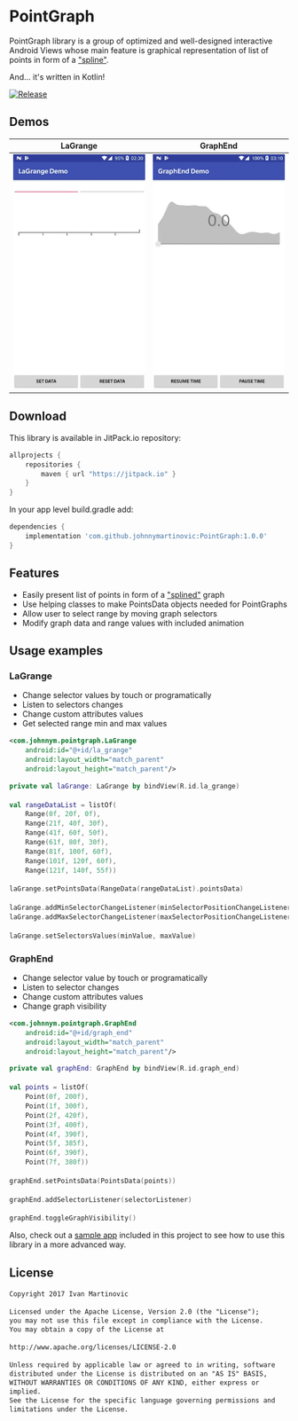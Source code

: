 # PointGraph
PointGraph library is a group of optimized and well-designed interactive Android Views whose main feature is graphical representation of list of points in form of a ["spline"](https://en.wikipedia.org/wiki/Spline_(mathematics)).

And... it's written in Kotlin!

[![Release](https://jitpack.io/v/johnnymartinovic/PointGraph.svg)](https://jitpack.io/#johnnymartinovic/PointGraph)

## Demos
| LaGrange                    | GraphEnd                    |
|:---------------------------:|:---------------------------:|
|![](assets/Demo_LaGrange.gif)|![](assets/Demo_GraphEnd.gif)|

## Download
This library is available in JitPack.io repository:
```groovy
allprojects {
    repositories {
        maven { url "https://jitpack.io" }
    }
}
```

In your app level build.gradle add:
```groovy
dependencies {
    implementation 'com.github.johnnymartinovic:PointGraph:1.0.0'
}
```

## Features
- Easily present list of points in form of a ["splined"](https://en.wikipedia.org/wiki/Spline_(mathematics)) graph
- Use helping classes to make PointsData objects needed for PointGraphs
- Allow user to select range by moving graph selectors
- Modify graph data and range values with included animation

## Usage examples
### LaGrange

- Change selector values by touch or programatically
- Listen to selectors changes
- Change custom attributes values
- Get selected range min and max values

```xml
<com.johnnym.pointgraph.LaGrange
    android:id="@+id/la_grange"
    android:layout_width="match_parent"
    android:layout_height="match_parent"/>
```

```kotlin
private val laGrange: LaGrange by bindView(R.id.la_grange)

val rangeDataList = listOf(
    Range(0f, 20f, 0f),
    Range(21f, 40f, 30f),
    Range(41f, 60f, 50f),
    Range(61f, 80f, 30f),
    Range(81f, 100f, 60f),
    Range(101f, 120f, 60f),
    Range(121f, 140f, 55f))

laGrange.setPointsData(RangeData(rangeDataList).pointsData)

laGrange.addMinSelectorChangeListener(minSelectorPositionChangeListener)
laGrange.addMaxSelectorChangeListener(maxSelectorPositionChangeListener)

laGrange.setSelectorsValues(minValue, maxValue)
```

### GraphEnd

- Change selector value by touch or programatically
- Listen to selector changes
- Change custom attributes values
- Change graph visibility

```xml
<com.johnnym.pointgraph.GraphEnd
    android:id="@+id/graph_end"
    android:layout_width="match_parent"
    android:layout_height="match_parent"/>
```

```kotlin
private val graphEnd: GraphEnd by bindView(R.id.graph_end)

val points = listOf(
    Point(0f, 200f),
    Point(1f, 300f),
    Point(2f, 420f),
    Point(3f, 400f),
    Point(4f, 390f),
    Point(5f, 385f),
    Point(6f, 390f),
    Point(7f, 380f))

graphEnd.setPointsData(PointsData(points))

graphEnd.addSelectorListener(selectorListener)

graphEnd.toggleGraphVisibility()
```

Also, check out a [sample app](https://github.com/johnnymartinovic/PointGraph/tree/master/sample) included in this project to see how to use this library in a more advanced way.

## License

```
Copyright 2017 Ivan Martinovic

Licensed under the Apache License, Version 2.0 (the "License");
you may not use this file except in compliance with the License.
You may obtain a copy of the License at

http://www.apache.org/licenses/LICENSE-2.0

Unless required by applicable law or agreed to in writing, software
distributed under the License is distributed on an "AS IS" BASIS,
WITHOUT WARRANTIES OR CONDITIONS OF ANY KIND, either express or implied.
See the License for the specific language governing permissions and
limitations under the License.
```